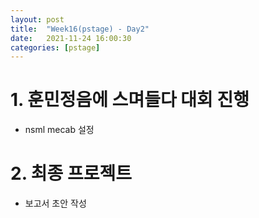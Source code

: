 ```yaml
---
layout: post
title:  "Week16(pstage) - Day2"
date:   2021-11-24 16:00:30
categories: [pstage]
---
```

 
# 1. 훈민정음에 스며들다 대회 진행
* nsml mecab 설정

# 2. 최종 프로젝트
* 보고서 초안 작성